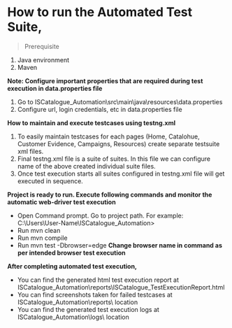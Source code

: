 # How to run the Automated Test Suite,

>Prerequisite
1. Java environment
2. Maven

**Note: Configure important properties that are required during test execution in data.properties file**
1. Go to ISCatalogue_Automation\src\main\java\resources\data.properties 
2. Configure url, login credentials, etc in data.properties file


**How to maintain and execute testcases using testng.xml**
1. To easily maintain testcases for each pages (Home, Catalohue, Customer Evidence, Campaigns, Resources) create separate testsuite xml files.
2. Final testng.xml file is a suite of suites. In this file we can configure name of the above created individual suite files.
3. Once test execution starts all suites configured in testng.xml file will get executed in sequence.

**Project is ready to run. Execute following commands and monitor the automatic web-driver test execution**
*	Open Command prompt. Go to project path. For example: C:\Users\User-Name\ISCatalogue_Automation>
*	Run mvn clean
*	Run mvn compile
*	Run mvn test -Dbrowser=edge	 **Change browser name in command as per intended browser test execution**


**After completing automated test execution,**
*	You can find the generated html test execution report at ISCatalogue_Automation\reports\ISCatalogue_TestExecutionReport.html
*	You can find screenshots taken for failed testcases at ISCatalogue_Automation\reports\ location
*	You can find the generated test execution logs at ISCatalogue_Automation\logs\ location

